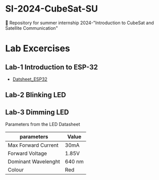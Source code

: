 # SI-2024-CubeSat-SU
📡 Repository for summer internship 2024-"Introduction to CubeSat and Satellite Communication"

# Lab Excercises

## Lab-1 Introduction to ESP-32
- [Datsheet_ESP32](https://github.com/silicon-sat/SI-2024-CubeSat/blob/main/docs/Datasheet-ESP32.pdf )

## Lab-2 Blinking LED 

## Lab-3 Dimming LED

Parameters from the  LED Datasheet 

| parameters | Value|
|------------|--------|
| Max Forward Current | 30mA |
| Forward Voltage | 1.85V |
| Dominant Wavelenght | 640 nm |
| Colour | Red |


